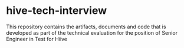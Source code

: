 # hive-tech-interview
This repository contains the artifacts, documents and code that is developed as part of the technical evaluation for the position of Senior Engineer in Test for Hiive 

